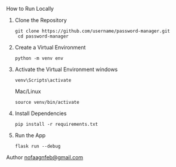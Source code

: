 How to Run Locally
1. Clone the Repository
   ```
   git clone https://github.com/username/password-manager.git
    cd password-manager
   ```
2. Create a Virtual Environment
   ```
   python -m venv env
   ```
3. Activate the Virtual Environment
   windows
   ```
   venv\Scripts\activate
   ```
   Mac/Linux
   ```
   source venv/bin/activate
   ```
4. Install Dependencies
   ```
   pip install -r requirements.txt
   ```
5. Run the App
   ```
   flask run --debug
   ```

Author 
nofaagnfeb@gmail.com















        
